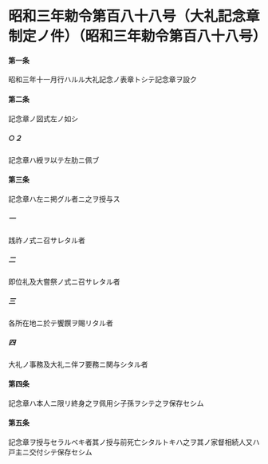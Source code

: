 # 昭和三年勅令第百八十八号（大礼記念章制定ノ件）（昭和三年勅令第百八十八号）
#### 第一条
昭和三年十一月行ハルル大礼記念ノ表章トシテ記念章ヲ設ク
#### 第二条
記念章ノ図式左ノ如シ
##### ○２
記念章ハ綬ヲ以テ左肋ニ佩ブ
#### 第三条
記念章ハ左ニ掲グル者ニ之ヲ授与ス
##### 一
践祚ノ式ニ召サレタル者
##### 二
即位礼及大嘗祭ノ式ニ召サレタル者
##### 三
各所在地ニ於テ饗饌ヲ賜リタル者
##### 四
大礼ノ事務及大礼ニ伴フ要務ニ関与シタル者
#### 第四条
記念章ハ本人ニ限リ終身之ヲ佩用シ子孫ヲシテ之ヲ保存セシム
#### 第五条
記念章ヲ授与セラルベキ者其ノ授与前死亡シタルトキハ之ヲ其ノ家督相続人又ハ戸主ニ交付シテ保存セシム
